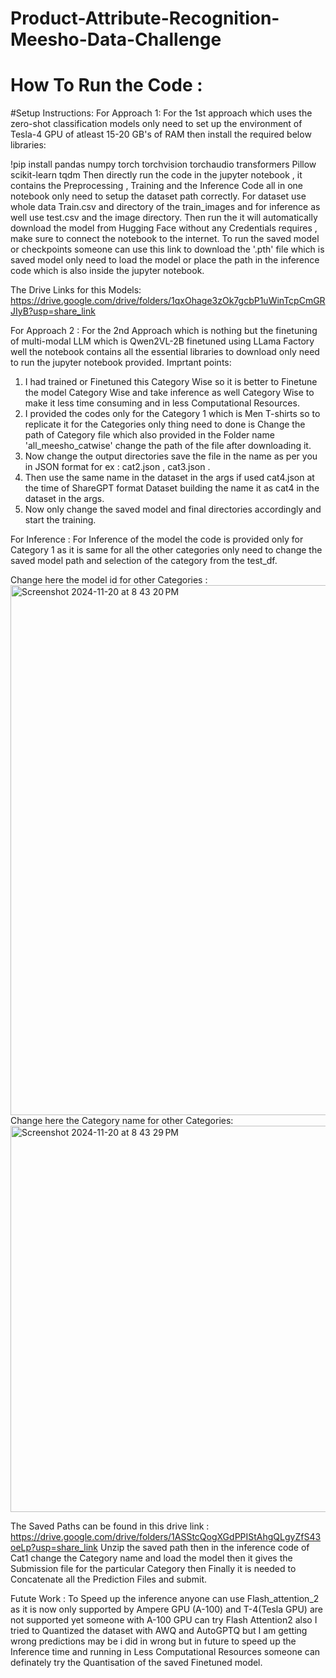 # Product-Attribute-Recognition-Meesho-Data-Challenge
# How To Run the Code :
#Setup Instructions:
For Approach 1:
For the 1st approach which uses the zero-shot classification models only need to set up the environment of Tesla-4 GPU of atleast 15-20 GB's of RAM then install the required below libraries:

!pip install pandas numpy torch torchvision torchaudio transformers Pillow scikit-learn tqdm
Then directly run the code in the jupyter notebook , it contains the Preprocessing , Training and the Inference Code all in one notebook only need to setup the dataset path correctly. 
For dataset use whole data Train.csv and directory of the train_images and for inference as well use test.csv and the image directory.
Then run the it will automatically download the model from Hugging Face without any Credentials requires , make sure to connect the notebook to the internet.
To run the saved model or checkpoints someone can use this link to download the '.pth' file which is saved model only need to load the model or place the path in the inference code which is also inside the jupyter notebook.

The Drive Links for this Models: https://drive.google.com/drive/folders/1qxOhage3zOk7gcbP1uWinTcpCmGRJIyB?usp=share_link


For Approach 2 :
For the 2nd Approach which is nothing but the finetuning of multi-modal LLM which is Qwen2VL-2B finetuned using LLama Factory well the notebook contains all the essential libraries to download only need to run  the jupyter notebook provided. 
Imprtant points:
1.  I had trained or Finetuned this Category Wise so it is better to Finetune the model Category Wise and take inference as well Category Wise to make it less time consuming and in less Computational Resources.
2.  I provided the codes only for the Category 1 which is Men T-shirts so to replicate it for the Categories only thing need to done is Change the path of Category file which also provided in the Folder name 'all_meesho_catwise' change the path of the file after downloading it.
3. Now change the output directories save the file in the name as per you in JSON format for ex : cat2.json , cat3.json .
4. Then use the same name in the dataset in the args if used cat4.json at the time of ShareGPT format Dataset building the name it as cat4 in the dataset in the args.
5. Now only change the saved model and final directories accordingly and start the training.




For Inference :
For Inference of the model the code is provided only for Category 1 as it is same for all the other categories only need to change the saved model path and selection of the category from the test_df.

Change here the model id for other Categories :
<img width="848" alt="Screenshot 2024-11-20 at 8 43 20 PM" src="https://github.com/user-attachments/assets/5cdc9f74-02d6-40a6-a948-239734bc94b9">
Change here the Category name for other Categories:
<img width="618" alt="Screenshot 2024-11-20 at 8 43 29 PM" src="https://github.com/user-attachments/assets/12835611-4471-4d21-8dec-f6e2c2b5d7d6">

The Saved Paths can be found in this drive link : https://drive.google.com/drive/folders/1ASStcQogXGdPPIStAhgQLgyZfS43oeLp?usp=share_link
Unzip the saved path then in the inference code of Cat1 change the Category name and load the model then it gives the Submission file for the particular Category then Finally it is needed to Concatenate all the Prediction Files and submit.

Futute Work :
To Speed up the inference anyone can use Flash_attention_2 as it is now only supported by Ampere GPU (A-100) and T-4(Tesla GPU) are not supported yet someone with A-100 GPU can try Flash Attention2 also I tried to Quantized the dataset with AWQ and AutoGPTQ but  I am getting wrong predictions may be i did in wrong but in future to speed up the Inference time and running in Less Computational Resources someone can definately try the Quantisation of the saved Finetuned model.










